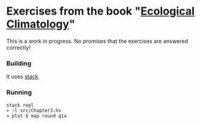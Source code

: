 # Exercises from the book "[Ecological Climatology](https://app.thestorygraph.com/books/9e783c08-67e4-48c2-ae11-0fa5450336ac)"

This is a work in progress. No promises that the exercises are answered
correctly!

### Building

It uses [stack](https://docs.haskellstack.org/en/stable/README/).


### Running

```
stack repl
> :l src/Chapter3.hs
> plot $ map round q1a
```
